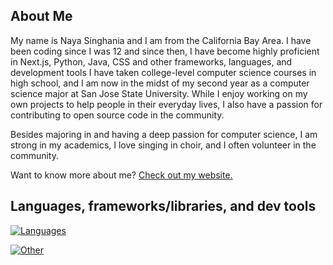 ## About Me

My name is Naya Singhania and I am from the California Bay Area. I have been coding since I was 12 and since then, I have become highly proficient in Next.js, Python, Java, CSS and other frameworks, languages, and development tools I have taken college-level computer science courses in high school, and I am now in the midst of my second year as a computer science major at San Jose State University. While I enjoy working on my own projects to help people in their everyday lives, I also have a passion for contributing to open source code in the community. 

Besides majoring in and having a deep passion for computer science, I am strong in my academics, I love singing in choir, and I often volunteer in the community.

Want to know more about me? [Check out my website.](https://nayasinghania.com)

## Languages, frameworks/libraries, and dev tools

[![Languages](https://skillicons.dev/icons?i=ts,js,html,css,java,py,md,bash)](https://skillicons.dev)

[![Other](https://skillicons.dev/icons?i=nodejs,react,nextjs,astro,supabase,postgres,tailwind,flask,fastapi,figma,vite,arduino,githubactions)](https://skillicons.dev)

